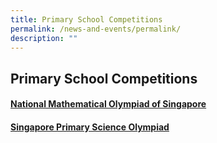 ```yaml
---
title: Primary School Competitions
permalink: /news-and-events/permalink/
description: ""
---
```

## Primary School Competitions

#### <a href="/news-and-events/primary-school-competitions/mathematical-olympiad-of-sg/news-and-updates/"> National Mathematical Olympiad of Singapore </a>

#### <a href="/news-and-events/primary-school-competitions/sg-primary-science-olympiad/introduction/"> Singapore Primary Science Olympiad </a>
